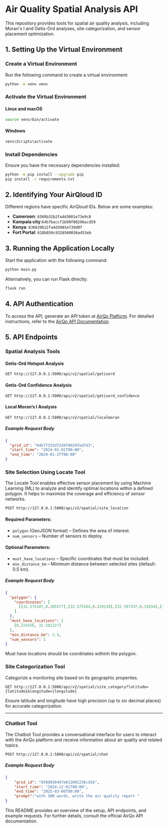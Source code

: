 # Air Quality Spatial Analysis API

This repository provides tools for spatial air quality analysis, including Moran's I and Getis-Ord analyses, site categorization, and sensor placement optimization.

## 1. Setting Up the Virtual Environment

### Create a Virtual Environment

Run the following command to create a virtual environment:

```sh
python -m venv venv
```

### Activate the Virtual Environment

#### Linux and macOS
```sh
source venv/bin/activate
```

#### Windows
```sh
venv\Scripts\activate
```

### Install Dependencies

Ensure you have the necessary dependencies installed:

```sh
python -m pip install --upgrade pip
pip install -r requirements.txt
```

## 2. Identifying Your AirQloud ID

Different regions have specific AirQloud IDs. Below are some examples:

- **Cameroon**: `6368b31b2fa4d3001e73e9c8`
- **Kampala city**:`64b7baccf2b99f00296acd59`
- **Kenya**: `636629b22fa4d3001e739d0f`
- **Fort Portal**: `618b850c9326560036a453eb`

## 3. Running the Application Locally

Start the application with the following command:

```sh
python main.py
```

Alternatively, you can run Flask directly:

```sh
flask run
```

## 4. API Authentication

To access the API, generate an API token at [AirQo Platform](https://platform.airqo.net/settings).
For detailed instructions, refer to the [AirQo API Documentation](https://docs.airqo.net/airqo-rest-api-documentation).

## 5. API Endpoints

### **Spatial Analysis Tools**

#### Getis-Ord Hotspot Analysis
```http
GET http://127.0.0.1:5000/api/v2/spatial/getisord
```

#### Getis-Ord Confidence Analysis
```http
GET http://127.0.0.1:5000/api/v2/spatial/getisord_confidence
```

#### Local Moran’s I Analysis
```http
GET http://127.0.0.1:5000/api/v2/spatial/localmoran
```

##### Example Request Body
```json
{
  "grid_id": "64b7f325d7249f0029fed743",
  "start_time": "2024-01-01T00:00",
  "end_time": "2024-01-27T00:00"
}
```

### **Site Selection Using Locate Tool**

The Locate Tool enables effective sensor placement by using Machine Learning (ML) to analyze and identify optimal locations within a defined polygon. It helps to maximize the coverage and efficiency of sensor networks.

```http
POST http://127.0.0.1:5000/api/v2/spatial/site_location
```

#### Required Parameters:
- `polygon` (GeoJSON format) – Defines the area of interest.
- `num_sensors` – Number of sensors to deploy.

#### Optional Parameters:
- `must_have_locations` – Specific coordinates that must be included.
- `min_distance_km` – Minimum distance between selected sites (default: 0.5 km).

##### Example Request Body
```json
{
  "polygon": {
    "coordinates": [
      [[32.575107,0.305577],[32.575364,0.319138],[32.597337,0.32034],[32.607894,0.312787],[32.608752,0.297509],[32.599225,0.292102],[32.580342,0.291845],[32.574334,0.296994],[32.575107,0.305577]]
    ]
  },
  "must_have_locations": [
    [0.324256, 32.581227]
  ],
  "min_distance_km": 2.5,
  "num_sensors": 1
}
```
Must have locations should be  coordinates withinh the polygon.
### **Site Categorization Tool**

Categorize a monitoring site based on its geographic properties.

```http
GET http://127.0.0.1:5000/api/v2/spatial/site_category?latitude={latitude}&longitude={longitude}
```

Ensure latitude and longitude have high precision (up to six decimal places) for accurate categorization.

---

### **Chatbot Tool**

The Chatbot Tool provides a conversational interface for users to interact with the AirQo platform and receive information about air quality and related topics.

```http
POST http://127.0.0.1:5000/api/v2/spatial/chat
```

##### Example Request Body
```json
{
    "grid_id": "659d036497e611001236cd1b",
    "start_time": "2024-12-01T00:00",
    "end_time": "2025-03-06T00:00",
    "prompt":"with 300 words, write the air quality report "
}
```

This README provides an overview of the setup, API endpoints, and example requests. For further details, consult the official AirQo API documentation.

